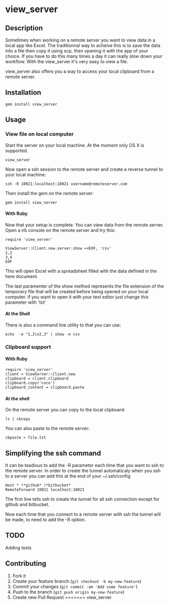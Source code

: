 # view_server

## Description

Sometimes when working on a remote server you want to view data in a local app like Excel. The traditionnal way to acheive this is to save the data into a file then copy it using scp, then opening it with the app of your choice. If you have to do this many times a day it can really slow down your workflow.
With the view\_server it's very easy to view a file.

view\_server also offers you a way to access your local clipboard from a remote server.

## Installation

    gem install view_server

## Usage

### View file on local computer

Start the server on your local machine. At the moment only OS X is supported.

    view_server

Now open a ssh session to the remote server and create a reverse tunnel to your local machine:

    ssh -R 10021:localhost:10021 username@remoteserver.com

Then install the gem on the remote server:

    gem install view_server

#### With Ruby

Now that your setup is complete. You can view data from the remote server. Open a irb console on the remote server and try this:

    require 'view_server'

    ViewServer::Client.new.server.show <<EOF, 'csv'
    1,2
    3,4
    EOF

This will open Excel with a spreadsheet filled with the data defined in the here document.

The last paramenter of the show method represents the file extension of the temporary file that will be created before being opened on your local computer. If you want to open it with your text editor just change this parameter with 'txt'

#### At the Shell

There is also a command line utility to that you can use:

    echo  -e "1,2\n2,3" | show -e csv

### Clipboard support

#### With Ruby

    require 'view_server'
    client = ViewServer::Client.new
    clipboard = client.clipboard
    clipboard.copy('coco')
    clipboard_content = clipboard.paste

#### At the shell

On the remote server you can copy to the local clipboard:

    ls | cbcopy

You can also paste to the remote server:

    cbpaste > file.txt

## Simplifying the ssh command

It can be teadious to add the -R parameter each time that you want to ssh to the remote server.
In order to create the tunnel automaticaly when you ssh to a server you can add this at the end of your ~/.ssh/config

    Host * !*github* !*bitbucket*
    RemoteForward 10021 localhost:10021

The first line tells ssh to create the tunnel for all ssh connection except for github and bitbucket.

Now each time that you connect to a remote server with ssh the tunnel will be made, to need to add the -R option.

## TODO

Adding tests

## Contributing

1. Fork it
2. Create your feature branch (`git checkout -b my-new-feature`)
3. Commit your changes (`git commit -am 'Add some feature'`)
4. Push to the branch (`git push origin my-new-feature`)
5. Create new Pull Request
=======
view\_server
